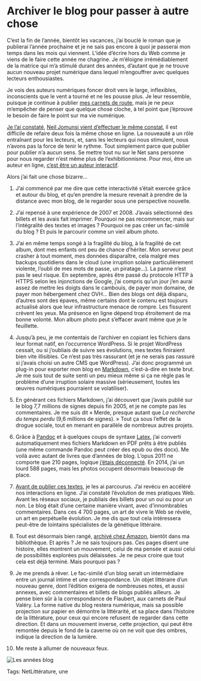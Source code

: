 # Archiver le blog pour passer à autre chose

C’est la fin de l’année, bientôt les vacances, j’ai bouclé le roman que je publierai l’année prochaine et je ne sais pas encore à quoi je passerai mon temps dans les mois qui viennent. L’idée d’écrire hors du Web comme je viens de le faire cette année me chagrine. Je m’éloigne irrémédiablement de la matrice qui m’a stimulé durant des années, d’autant que je ne trouve aucun nouveau projet numérique dans lequel m’engouffrer avec quelques lecteurs enthousiastes.

Je vois des auteurs numériques foncer droit vers le large, inflexibles, inconscients que le vent a tourné et ne les pousse plus. Je leur ressemble, puisque je continue à publier [mes carnets de route](https://tcrouzet.com/tag/carnet-de-route/?serial=1), mais je ne peux m’empêcher de penser que quelque chose cloche, à tel point que j’éprouve le besoin de faire le point sur ma vie numérique.

[Je l’ai constaté](https://tcrouzet.com/2017/11/06/je-suis-toxicomane/), [Neil Jomunsi vient d’effectuer le même constat](https://page42.org/fin-du-projet-bradbury-constat-dechec/), il est difficile de refaire deux fois la même chose en ligne. La nouveauté a un rôle entraînant pour les lecteurs, et, sans les lecteurs qui nous stimulent, nous n’avons pas la force de tenir le rythme. Tout simplement parce que publier pour publier n’a aucun sens. Se mettre tout nu sur le Net sans personne pour nous regarder n’est même plus de l’exhibitionnisme. Pour moi, être un auteur en ligne, [c’est être un auteur interactif](https://tcrouzet.com/2017/12/12/auteur-interactif-vs-narration-interactive/).

Alors j’ai fait une chose bizarre…

1. J’ai commencé par me dire que cette interactivité s’était exercée grâce et autour du blog, et qu’en prendre la mesure revenait à prendre de la distance avec mon blog, de le regarder sous une perspective nouvelle.

2. J’ai repensé à une expérience de 2007 et 2008. J’avais sélectionné des billets et les avais fait imprimer. Pourquoi ne pas recommencer, mais sur l’intégralité des textes et images ? Pourquoi ne pas créer un fac-similé du blog ? Et puis le parcourir comme un vieil album photo.

3. J’ai en même temps songé à la fragilité du blog, à la fragilité de cet album, dont mes enfants ont peu de chance d’hériter. Mon serveur peut crasher à tout moment, mes données disparaître, cela malgré mes backups quotidiens dans le cloud (une irruption solaire particulièrement violente, l’oubli de mes mots de passe, un piratage…). La panne n’est pas le seul risque. En septembre, après être passé du protocole HTTP à HTTPS selon les injonctions de Google, j’ai compris qu’un jour j’en aurai assez de mettre les doigts dans le cambouis, de payer mon domaine, de payer mon hébergement chez OVH… Bien des blogs ont déjà disparu, d’autres sont des épaves, même certains dont le contenu est toujours actualisé alors que leur infrastructure menace de rompre. Les fissurent crèvent les yeux. Ma présence en ligne dépend trop étroitement de ma bonne volonté. Mon album photo peut s’effacer avant même que je le feuillette.

4. Jusqu’à peu, je me contentais de l’archiver en copiant les fichiers dans leur format natif, en l’occurrence WordPress. Si le projet WordPress cessait, ou si j’oubliais de suivre ses évolutions, mes textes finiraient bien vite illisibles. Ce n’est pas très rassurant (et je ne serais pas rassuré si j’avais choisi un autre CMS que WordPress). J’ai donc programmé un plug-in pour exporter mon blog en [Markdown](https://fr.wikipedia.org/wiki/Markdown), c’est-à-dire en texte brut. Je me suis tout de suite senti un peu mieux même si ça ne règle pas le problème d’une irruption solaire massive (sérieusement, toutes les œuvres numériques pourraient se volatiliser).

5. En générant ces fichiers Markdown, j’ai découvert que j’avais publié sur le blog 7,7 millions de signes depuis fin 2005, et je ne compte pas les commentaires. Je me suis dit « Merde, presque autant que *La recherche du temps perdu* (9,6 millions de signes). » Tout ça sous l’effet de la drogue sociale, tout en menant en parallèle de nombreux autres projets.

6. Grâce à [Pandoc](https://pandoc.org) et à quelques coups de syntaxe [Latex](https://www.latex-project.org/), j’ai converti automatiquement mes fichiers Markdown en PDF prêts à être publiés (une même commande Pandoc peut créer des epub ou des docx). Me voilà avec autant de livres que d’années de blog. L’opus 2011 ne comporte que 210 pages, logique [j’étais déconnecté](https://tcrouzet.com/jai-debranche/). En 2014, j’ai un lourd 588 pages, mais les photos occupent désormais beaucoup de place.

7. [Avant de publier ces textes](https://tcrouzet.com/les-annees-blog/), je les ai parcourus. J’ai revécu en accéléré nos interactions en ligne. J’ai constaté l’évolution de mes pratiques Web. Avant les réseaux sociaux, je publiais des billets pour un oui ou pour un non. Le blog était d’une certaine manière vivant, avec d’innombrables commentaires. Dans ces 4 700 pages, un art de vivre le Web se révèle, un art en perpétuelle évolution. Je me dis que tout cela intéressera peut-être de lointains spécialistes de la génétique littéraire.

8. Tout est désormais bien rangé, [archivé chez Amazon](https://tcrouzet.com/les-annees-blog/), bientôt dans ma bibliothèque. Et après ? Je ne sais toujours pas. Ces pages disent une histoire, elles montrent un mouvement, celui de ma pensée et aussi celui de possibilités explorées puis délaissées. Je ne peux croire que tout cela est déjà terminé. Mais pourquoi pas ?

9. Je me prends à rêver. Le fac-similé d’un blog serait un intermédiaire entre un journal intime et une correspondance. Un objet littéraire d’un nouveau genre, dont l’édition exigera de nombreuses notes, et aussi annexes, avec commentaires et billets de blogs publiés ailleurs. Je pense bien sûr à la correspondance de Flaubert, aux carnets de Paul Valéry. La forme native du blog restera numérique, mais sa possible projection sur papier en démontre la littérarité, et sa place dans l’histoire de la littérature, pour ceux qui encore refusent de regarder dans cette direction. Et dans un mouvement inverse, cette projection, qui peut être remontée depuis le fond de la caverne où on ne voit que des ombres, indique la direction de la lumière.

10. Me reste à allumer de nouveaux feux.

![Les années blog](https://tcrouzet.comhttps://tcrouzet.com/images_tc/2017/12/cover-anim-400x603.gif)



Tags: NetLittérature, une